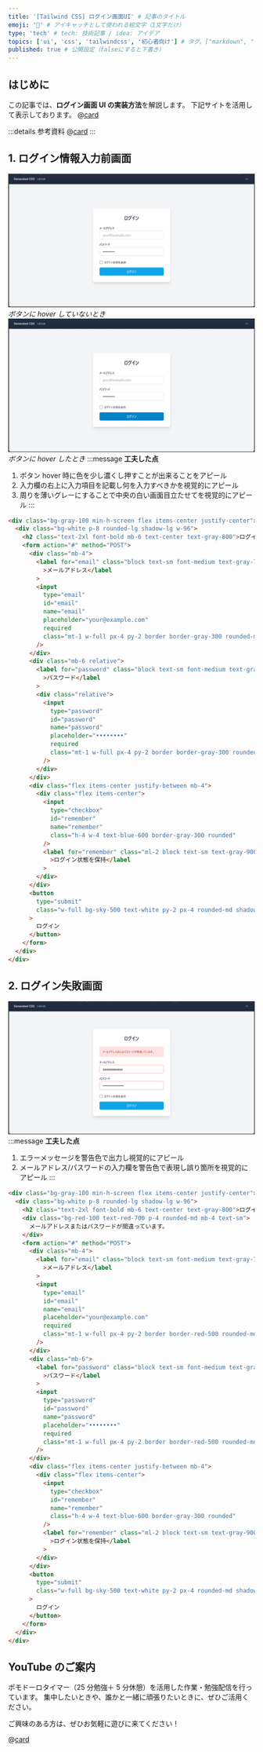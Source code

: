 ```yaml
---
title: '[Tailwind CSS] ログイン画面UI' # 記事のタイトル
emoji: '🍃' # アイキャッチとして使われる絵文字（1文字だけ）
type: 'tech' # tech: 技術記事 / idea: アイデア
topics: ['ui', 'css', 'tailwindcss', '初心者向け'] # タグ。["markdown", "rust", "aws"]のように指定する
published: true # 公開設定（falseにすると下書き）
---
```


## はじめに

この記事では、**ログイン画面 UI の実装方法**を解説します。
下記サイトを活用して表示しております。
@[card](https://play.tailwindcss.com/)

:::details 参考資料
@[card](https://gihyo.jp/book/2024/978-4-297-13943-8)
:::

## 1. ログイン情報入力前画面

![enter-before](/images/articles/tailwind-css-login-ui/enter-before.png)
_ボタンに hover していないとき_
![hover](/images/articles/tailwind-css-login-ui/hover.png)
_ボタンに hover したとき_
:::message
**工夫した点**

1. ボタン hover 時に色を少し濃くし押すことが出来ることをアピール
2. 入力欄の右上に入力項目を記載し何を入力すべきかを視覚的にアピール
3. 周りを薄いグレーにすることで中央の白い画面目立たせてを視覚的にアピール
   :::

```html
<div class="bg-gray-100 min-h-screen flex items-center justify-center">
  <div class="bg-white p-8 rounded-lg shadow-lg w-96">
    <h2 class="text-2xl font-bold mb-6 text-center text-gray-800">ログイン</h2>
    <form action="#" method="POST">
      <div class="mb-4">
        <label for="email" class="block text-sm font-medium text-gray-700"
          >メールアドレス</label
        >
        <input
          type="email"
          id="email"
          name="email"
          placeholder="your@example.com"
          required
          class="mt-1 w-full px-4 py-2 border border-gray-300 rounded-md shadow-sm"
        />
      </div>
      <div class="mb-6 relative">
        <label for="password" class="block text-sm font-medium text-gray-700"
          >パスワード</label
        >
        <div class="relative">
          <input
            type="password"
            id="password"
            name="password"
            placeholder="••••••••"
            required
            class="mt-1 w-full px-4 py-2 border border-gray-300 rounded-md shadow-sm"
          />
        </div>
      </div>
      <div class="flex items-center justify-between mb-4">
        <div class="flex items-center">
          <input
            type="checkbox"
            id="remember"
            name="remember"
            class="h-4 w-4 text-blue-600 border-gray-300 rounded"
          />
          <label for="remember" class="ml-2 block text-sm text-gray-900"
            >ログイン状態を保持</label
          >
        </div>
      </div>
      <button
        type="submit"
        class="w-full bg-sky-500 text-white py-2 px-4 rounded-md shadow hover:bg-sky-600"
      >
        ログイン
      </button>
    </form>
  </div>
</div>
```

## 2. ログイン失敗画面

![error-message](/images/articles/tailwind-css-login-ui/error-message.png)
:::message
**工夫した点**

1. エラーメッセージを警告色で出力し視覚的にアピール
2. メールアドレス/パスワードの入力欄を警告色で表現し誤り箇所を視覚的にアピール
   :::

```html
<div class="bg-gray-100 min-h-screen flex items-center justify-center">
  <div class="bg-white p-8 rounded-lg shadow-lg w-96">
    <h2 class="text-2xl font-bold mb-6 text-center text-gray-800">ログイン</h2>
    <div class="bg-red-100 text-red-700 p-4 rounded-md mb-4 text-sm">
      メールアドレスまたはパスワードが間違っています。
    </div>
    <form action="#" method="POST">
      <div class="mb-4">
        <label for="email" class="block text-sm font-medium text-gray-700"
          >メールアドレス</label
        >
        <input
          type="email"
          id="email"
          name="email"
          placeholder="your@example.com"
          required
          class="mt-1 w-full px-4 py-2 border border-red-500 rounded-md shadow-sm"
        />
      </div>
      <div class="mb-6">
        <label for="password" class="block text-sm font-medium text-gray-700"
          >パスワード</label
        >
        <input
          type="password"
          id="password"
          name="password"
          placeholder="••••••••"
          required
          class="mt-1 w-full px-4 py-2 border border-red-500 rounded-md shadow-sm"
        />
      </div>
      <div class="flex items-center justify-between mb-4">
        <div class="flex items-center">
          <input
            type="checkbox"
            id="remember"
            name="remember"
            class="h-4 w-4 text-blue-600 border-gray-300 rounded"
          />
          <label for="remember" class="ml-2 block text-sm text-gray-900"
            >ログイン状態を保持</label
          >
        </div>
      </div>
      <button
        type="submit"
        class="w-full bg-sky-500 text-white py-2 px-4 rounded-md shadow hover:bg-sky-600"
      >
        ログイン
      </button>
    </form>
  </div>
</div>
```

## YouTube のご案内

ポモドーロタイマー（25 分勉強＋ 5 分休憩）を活用した作業・勉強配信を行っています。
集中したいときや、誰かと一緒に頑張りたいときに、ぜひご活用ください。

ご興味のある方は、ぜひお気軽に遊びに来てください！

@[card](https://www.youtube.com/@aew2sbee)
